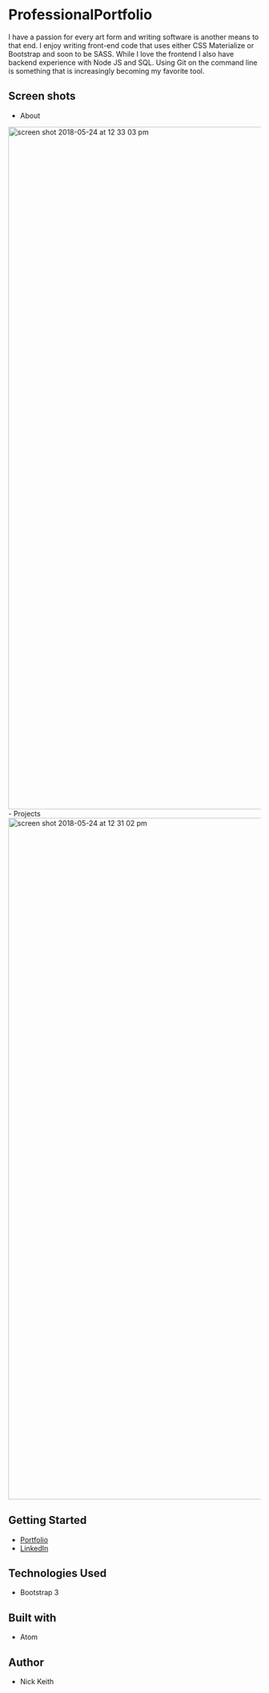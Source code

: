 # ProfessionalPortfolio

I have a passion for every art form and writing software is another means to that end. I enjoy writing front-end code that uses either CSS Materialize or Bootstrap and soon to be SASS. While I love the frontend I also have backend experience with Node JS and SQL. Using Git on the command line is something that is increasingly becoming my favorite tool.

## Screen shots
- About
<img width="1363" alt="screen shot 2018-05-24 at 12 33 03 pm" src="https://user-images.githubusercontent.com/33463643/40501838-a824f802-5f4e-11e8-9818-36bfac4cf996.png">
- Projects
<img width="1361" alt="screen shot 2018-05-24 at 12 31 02 pm" src="https://user-images.githubusercontent.com/33463643/40501765-6cd968b4-5f4e-11e8-9bed-eda69e4f04e2.png">

## Getting Started
- [Portfolio](https://ralphwiley.github.io/Portfolio/)
- [LinkedIn](https://www.linkedin.com/in/nick-keith/)

## Technologies Used
- Bootstrap 3

## Built with
- Atom

## Author
- Nick Keith
